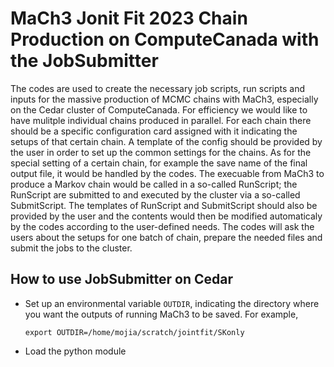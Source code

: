 # MaCh3 Jonit Fit 2023 Chain Production on ComputeCanada with the JobSubmitter

The codes are used to create the necessary job scripts, run scripts and inputs for the massive production of MCMC chains with MaCh3, especially on the Cedar cluster of ComputeCanada. For efficiency we would like to have mulitple individual chains produced in parallel. For each chain there should be a specific configuration card assigned with it indicating the setups of that certain chain. A template of the config should be provided by the user in order to set up the common settings for the chains. As for the special setting of a certain chain, for example the save name of the final output file, it would be handled by the codes. The execuable from MaCh3 to produce a Markov chain would be called in a so-called RunScript; the RunScript are submitted to and executed by the cluster via a so-called SubmitScript. The templates of RunScript and SubmitScript should also be provided by the user and the contents would then be modified automaticaly by the codes according to the user-defined needs. The codes will ask the users about the setups for one batch of chain, prepare the needed files and submit the jobs to the cluster.

## How to use JobSubmitter on Cedar

- Set up an environmental variable `OUTDIR`, indicating the directory where you want the outputs of running MaCh3 to be saved. For example,
  ```
  export OUTDIR=/home/mojia/scratch/jointfit/SKonly
  ```
- Load the python module   

